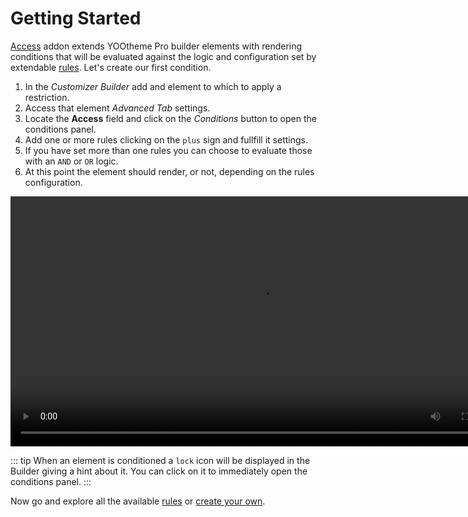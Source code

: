 # Getting Started

[Access](https://zoolanders.com/essentials-for-yootheme-pro/access) addon extends YOOtheme Pro builder elements with rendering conditions that will be evaluated against the logic and configuration set by extendable [rules](./rules.md). Let's create our first condition.

1. In the _Customizer Builder_ add and element to which to apply a restriction.
1. Access that element _Advanced Tab_ settings.
1. Locate the **Access** field and click on the _Conditions_ button to open the conditions panel.
1. Add one or more rules clicking on the `plus` sign and fullfill it settings.
1. If you have set more than one rules you can choose to evaluate those with an `AND` or `OR` logic.
1. At this point the element should render, or not, depending on the rules configuration.

<video width="800" controls>
  <source src="./assets/configuration.mp4" type="video/mp4">
  Browser does not support the video tag.
</video>

::: tip
When an element is conditioned a `lock` icon will be displayed in the Builder giving a hint about it. You can click on it to immediately open the conditions panel.
:::

Now go and explore all the available [rules](./rules/user) or [create your own](advanced/custom-rule).
